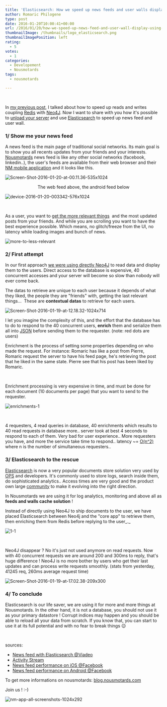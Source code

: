 ```yaml
---
title: 'Elasticsearch: How we speed up news feeds and user walls display'
author: Romaric Philogene
type: post
date: 2016-01-20T10:00:41+00:00
url: /2016/01/20/how-we-speed-up-news-feed-and-user-wall-display-using-elasticsearch/
thumbnailImage: /thumbnails/logo_elasticsearch.png
thumbnailImagePosition: left
rating:
  - 5
votes:
  - 1
categories:
  - Developement
  - Nousmotards
tags:
  - nousmotards

---
```


&nbsp;

In [my previous post](https://blog.deimos.fr/2016/01/15/how-we-use-neo4j-on-our-social-network-and-workaround-performance-issues/), I talked about how to speed up reads and writes coupling [Redis](http://redis.io/) with [Neo4J](http://neo4j.com/). Now I want to share with you how it's possible to [unload your server](https://en.wikipedia.org/wiki/Load_(computing)) and use [Elasticsearch](https://www.elastic.co/products/elasticsearch) to speed up news feed and user wall.

### 1/ Show me your news feed

A news feed is the main page of traditional social networks. Its main goal is to show you all recents updates from your friends and your interests. [Nousmotards](https://www.nousmotards.com) news feed is like any other social networks (facebook, linkedin..), the user's feeds are available from their web browser and their [NM mobile application](https://play.google.com/store/apps/details?id=com.nousmotards.android) and it looks like this.

![Screen-Shot-2016-01-20-at-00.11.36-535x1024](/images/Screen-Shot-2016-01-20-at-00.11.36-535x1024.png)

<p style="text-align: center;">
  The web feed above, the android feed below

![device-2016-01-20-003342-576x1024](/images/device-2016-01-20-003342-576x1024.png)

&nbsp;

As a user, you want to [get the more relevant things](https://en.wikipedia.org/wiki/EdgeRank)  and the most updated posts from your friends. And while you are scrolling you want to have the best experience possible. Which means, no glitch/freeze from the UI, no latency while loading images and bunch of news.

![more-to-less-relevant](/images/more-to-less-relevant.png)

### 2/ First attempt

In our first approach [we were using directly Neo4J](https://blog.deimos.fr/2016/01/15/how-we-use-neo4j-on-our-social-network-and-workaround-performance-issues/) to read data and display them to the users. Direct access to the database is expensive, 40 concurrent accesses and your server will become so slow than nobody will ever come back.

<p class="p1">
  <span class="s1">The datas to retrieve are unique to each user because it depends of what they liked, the people they are "friends" with, getting the last relevant things…  These are <strong>contextual datas</strong> to retrieve for each users.</span>

![Screen-Shot-2016-01-19-at-12.18.32-1024x714](/images/Screen-Shot-2016-01-19-at-12.18.32-1024x714.png)

I let you imagine the complexity of this, and the effort that the database has to do to respond to the 40 concurrent users, **enrich** them and serialize them all into [JSON](https://en.wikipedia.org/wiki/JSON) before sending them to the requester. (note: red dots are users)

Enrichment is the process of setting some properties depending on who made the request. For instance: Romaric has like a post from Pierre, Romaric request the server to have his feed page, he's retrieving the post that he liked in the same state. Pierre see that his post has been liked by Romaric.

&nbsp;

Enrichment processing is very expensive in time, and must be done for each document (10 documents per page) that you want to send to the requester.

![enrichments-1](/images/enrichments-1.png)

&nbsp;

4 requesters, 4 read queries in database, 40 enrichments which results to 40 read requests in database more.. server took at best 4 seconds to respond to each of them. Very bad for user experience.. More requesters you have, and more the service take time to respond.. latency ~= [O(n^2)](https://en.wikipedia.org/wiki/Big_O_notation) where n is the number of simultaneous requesters..

### 3/ Elasticsearch to the rescue

[Elasticsearch][1] is now a very popular documents store solution very used by [OPS][2] and developers. It's commonly used to store logs, search inside them, do sophisticated analytics.. Access times are very good and the product own large [community][3] to make it evolving into the right direction.

In Nousmotards we are using it for log analytics, monitoring and above all as **feeds and walls cache solution** !

Instead of directly using Neo4J to ship documents to the user, we have placed Elasticsearch between Neo4j and the "core app" to retrieve them, then enriching them from Redis before replying to the user_._

![1-1](/images/1-1.png)

&nbsp;

Neo4J disappear ? No it's just not used anymore on read requests. Now with 40 concurrent requests we are around 200 and 300ms to reply, that's huge difference ! Neo4J is no more bother by users who get their last updates and can process write requests smoothly. (stats from yesterday, 41245 req, 260ms average request time)

![Screen-Shot-2016-01-19-at-17.02.38-209x300](/images/Screen-Shot-2016-01-19-at-17.02.38-209x300.png)

### 4/ To conclude

Elasticsearch is our life saver, we are using it for more and more things at Nousmotards. In the other hand, it is not a database, you should not use it as your primary datastore ! Corrupt indices may happen and you should be able to reload all your data from scratch. If you know that, you can start to use it at its full potential and with no fear to break things 😉

&nbsp;

sources:

  * [News feed with Elasticsearch @Viadeo](http://kuhess.github.io/presentations/a-news-feed-with-elasticsearch/index.html#/)
  * [Activity Stream](http://activitystrea.ms/)
  * [News feed performance on iOS @Facebook](https://code.facebook.com/posts/340384146140520/making-news-feed-nearly-50-faster-on-ios/)
  * [News feed performance on Android @Facebook](https://code.facebook.com/posts/879498888759525/fast-rendering-news-feed-on-android/)

To get more informations on nousmotards: [blog.nousmotards.com](http://blog.nousmotards.com)

Join us ! :-)

![nm-app-all-screenshots-1024x292](/images/nm-app-all-screenshots-1024x292.png)

 [1]: https://en.wikipedia.org/wiki/Elasticsearch
 [2]: https://en.wikipedia.org/wiki/DevOps
 [3]: https://www.elastic.co/community

